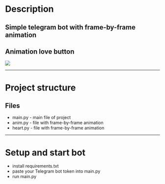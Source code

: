 # Description
Simple telegram bot with frame-by-frame animation
----
## Animation love button
![](animation.gif)
____
# Project structure
## Files
- main.py - main file of project
- anim.py - file with frame-by-frame animation
- heart.py - file with frame-by-frame animation
----

# Setup and start bot
- install requirements.txt
- paste your Telegram bot token into main.py
- run main.py
